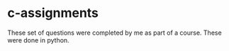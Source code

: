 # c-assignments
These set of questions were completed by me as part of a course. These were done in python.
